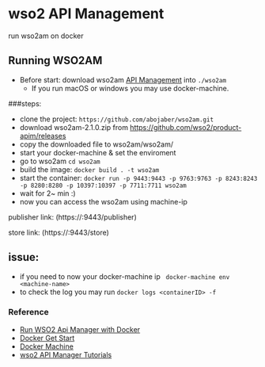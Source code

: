 # wso2 API Management
run wso2am on docker


## Running WSO2AM
- Before start: download wso2am [API Management](https://wso2.com/api-management/) into `./wso2am` 
	- If you run macOS or windows you may use docker-machine.

###steps:
- clone the project: `https://github.com/abojaber/wso2am.git`
- download wso2am-2.1.0.zip from https://github.com/wso2/product-apim/releases 
- copy the downloaded file to wso2am/wso2am/
- start your docker-machine & set the enviroment 
- go to wso2am `cd wso2am` 
- build the image: `docker build . -t wso2am`
- start the container: `docker run -p 9443:9443 -p 9763:9763 -p 8243:8243 -p 8280:8280 -p 10397:10397 -p 7711:7711 wso2am `
- wait for 2~ min  :) 
- now you can access the wso2am using machine-ip

publisher link: (https://<hostname>:9443/publisher)

store link: (https://<hostname>:9443/store)
## issue:
- if you need to now your docker-machine ip ` docker-machine env <machine-name>`
- to check the log you may run `docker logs <containerID> -f`
### Reference
- [Run WSO2 Api Manager with Docker](https://malalanayake.wordpress.com/2018/01/11/run-wso2-api-manager-with-docker/)
- [Docker Get Start](https://docs.docker.com/get-started/)
- [Docker Machine](https://docs.docker.com/machine/)
- [wso2 API Manager Tutorials](https://docs.wso2.com/display/AM210/Tutorials)
